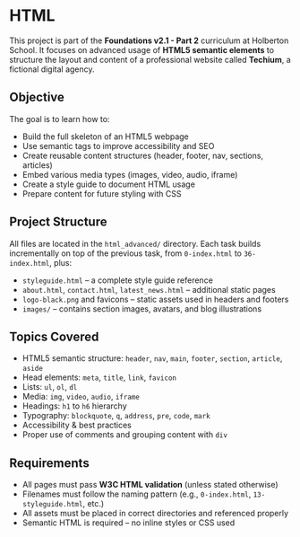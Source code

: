 
# HTML 

This project is part of the **Foundations v2.1 - Part 2** curriculum at Holberton School. It focuses on advanced usage of **HTML5 semantic elements** to structure the layout and content of a professional website called **Techium**, a fictional digital agency.

## Objective

The goal is to learn how to:

- Build the full skeleton of an HTML5 webpage
- Use semantic tags to improve accessibility and SEO
- Create reusable content structures (header, footer, nav, sections, articles)
- Embed various media types (images, video, audio, iframe)
- Create a style guide to document HTML usage
- Prepare content for future styling with CSS

## Project Structure

All files are located in the `html_advanced/` directory. Each task builds incrementally on top of the previous task, from `0-index.html` to `36-index.html`, plus:

- `styleguide.html` – a complete style guide reference
- `about.html`, `contact.html`, `latest_news.html` – additional static pages
- `logo-black.png` and favicons – static assets used in headers and footers
- `images/` – contains section images, avatars, and blog illustrations

## Topics Covered

- HTML5 semantic structure: `header`, `nav`, `main`, `footer`, `section`, `article`, `aside`
- Head elements: `meta`, `title`, `link`, `favicon`
- Lists: `ul`, `ol`, `dl`
- Media: `img`, `video`, `audio`, `iframe`
- Headings: `h1` to `h6` hierarchy
- Typography: `blockquote`, `q`, `address`, `pre`, `code`, `mark`
- Accessibility & best practices
- Proper use of comments and grouping content with `div`

## Requirements

- All pages must pass **W3C HTML validation** (unless stated otherwise)
- Filenames must follow the naming pattern (e.g., `0-index.html`, `13-styleguide.html`, etc.)
- All assets must be placed in correct directories and referenced properly
- Semantic HTML is required – no inline styles or CSS used

